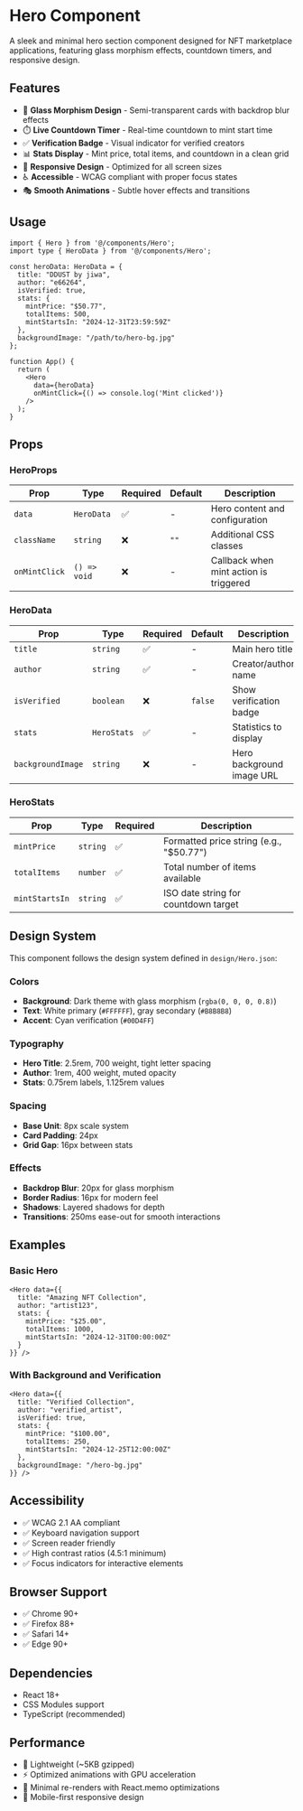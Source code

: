 # Hero Component

A sleek and minimal hero section component designed for NFT marketplace applications, featuring glass morphism effects, countdown timers, and responsive design.

## Features

- 🎨 **Glass Morphism Design** - Semi-transparent cards with backdrop blur effects
- ⏱️ **Live Countdown Timer** - Real-time countdown to mint start time
- ✅ **Verification Badge** - Visual indicator for verified creators
- 📊 **Stats Display** - Mint price, total items, and countdown in a clean grid
- 📱 **Responsive Design** - Optimized for all screen sizes
- ♿ **Accessible** - WCAG compliant with proper focus states
- 🎭 **Smooth Animations** - Subtle hover effects and transitions

## Usage

```tsx
import { Hero } from '@/components/Hero';
import type { HeroData } from '@/components/Hero';

const heroData: HeroData = {
  title: "DDUST by jiwa",
  author: "e66264",
  isVerified: true,
  stats: {
    mintPrice: "$50.77",
    totalItems: 500,
    mintStartsIn: "2024-12-31T23:59:59Z"
  },
  backgroundImage: "/path/to/hero-bg.jpg"
};

function App() {
  return (
    <Hero 
      data={heroData}
      onMintClick={() => console.log('Mint clicked')}
    />
  );
}
```

## Props

### HeroProps

| Prop | Type | Required | Default | Description |
|------|------|----------|---------|-------------|
| `data` | `HeroData` | ✅ | - | Hero content and configuration |
| `className` | `string` | ❌ | `""` | Additional CSS classes |
| `onMintClick` | `() => void` | ❌ | - | Callback when mint action is triggered |

### HeroData

| Prop | Type | Required | Default | Description |
|------|------|----------|---------|-------------|
| `title` | `string` | ✅ | - | Main hero title |
| `author` | `string` | ✅ | - | Creator/author name |
| `isVerified` | `boolean` | ❌ | `false` | Show verification badge |
| `stats` | `HeroStats` | ✅ | - | Statistics to display |
| `backgroundImage` | `string` | ❌ | - | Hero background image URL |

### HeroStats

| Prop | Type | Required | Description |
|------|------|----------|-------------|
| `mintPrice` | `string` | ✅ | Formatted price string (e.g., "$50.77") |
| `totalItems` | `number` | ✅ | Total number of items available |
| `mintStartsIn` | `string` | ✅ | ISO date string for countdown target |

## Design System

This component follows the design system defined in `design/Hero.json`:

### Colors
- **Background**: Dark theme with glass morphism (`rgba(0, 0, 0, 0.8)`)
- **Text**: White primary (`#FFFFFF`), gray secondary (`#B8B8B8`)
- **Accent**: Cyan verification (`#00D4FF`)

### Typography
- **Hero Title**: 2.5rem, 700 weight, tight letter spacing
- **Author**: 1rem, 400 weight, muted opacity
- **Stats**: 0.75rem labels, 1.125rem values

### Spacing
- **Base Unit**: 8px scale system
- **Card Padding**: 24px
- **Grid Gap**: 16px between stats

### Effects
- **Backdrop Blur**: 20px for glass morphism
- **Border Radius**: 16px for modern feel
- **Shadows**: Layered shadows for depth
- **Transitions**: 250ms ease-out for smooth interactions

## Examples

### Basic Hero
```tsx
<Hero data={{
  title: "Amazing NFT Collection",
  author: "artist123",
  stats: {
    mintPrice: "$25.00",
    totalItems: 1000,
    mintStartsIn: "2024-12-31T00:00:00Z"
  }
}} />
```

### With Background and Verification
```tsx
<Hero data={{
  title: "Verified Collection",
  author: "verified_artist",
  isVerified: true,
  stats: {
    mintPrice: "$100.00",
    totalItems: 250,
    mintStartsIn: "2024-12-25T12:00:00Z"
  },
  backgroundImage: "/hero-bg.jpg"
}} />
```

## Accessibility

- ✅ WCAG 2.1 AA compliant
- ✅ Keyboard navigation support
- ✅ Screen reader friendly
- ✅ High contrast ratios (4.5:1 minimum)
- ✅ Focus indicators for interactive elements

## Browser Support

- ✅ Chrome 90+
- ✅ Firefox 88+
- ✅ Safari 14+
- ✅ Edge 90+

## Dependencies

- React 18+
- CSS Modules support
- TypeScript (recommended)

## Performance

- 🚀 Lightweight (~5KB gzipped)
- ⚡ Optimized animations with GPU acceleration
- 🔄 Minimal re-renders with React.memo optimizations
- 📱 Mobile-first responsive design 